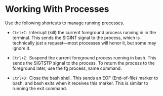 # Working With Processes

Use the following shortcuts to manage running processes.

- `Ctrl+C:` Interrupt (kill) the current foreground process running in in the terminal. 
			This sends the SIGINT signal to the process, which is technically just a 
			request—most processes will honor it, but some may ignore it.

- `Ctrl+Z:` Suspend the current foreground process running in bash. This sends the 
			SIGTSTP signal to the process. To return the process to the foreground
			later, use the fg process_name command.

- `Ctrl+D:` Close the bash shell. This sends an EOF (End-of-file) marker to bash, and 
			bash exits when it receives this marker. This is similar to running the 
			exit command.

